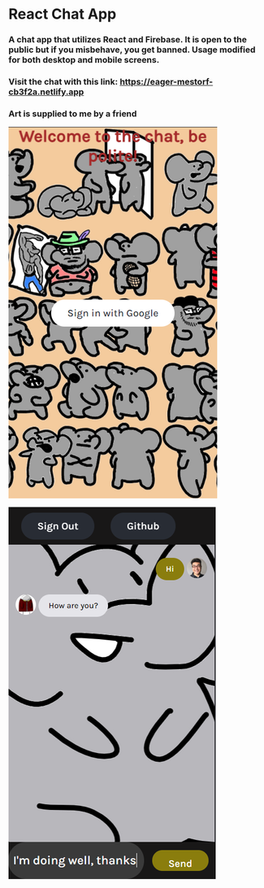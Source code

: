 # React Chat App

### A chat app that utilizes React and Firebase. It is open to the public but if you misbehave, you get banned. Usage modified for both desktop and mobile screens.

### Visit the chat with this link: https://eager-mestorf-cb3f2a.netlify.app

### Art is supplied to me by a friend

![](screenshots/login.png)

![](screenshots/chatroom.png)
